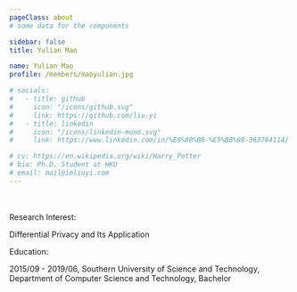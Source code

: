 ```yaml
---
pageClass: about
# some data for the components

sidebar: false
title: Yulian Mao

name: Yulian Mao
profile: /members/maoyulian.jpg

# socials:
#   - title: github
#     icon: "/icons/github.svg"
#     link: https://github.com/liu-yi
#   - title: linkedin
#     icon: "/icons/linkedin-mono.svg"
#     link: https://www.linkedin.com/in/%E9%80%B8-%E5%88%98-363764114/

# cv: https://en.wikipedia.org/wiki/Harry_Potter
# bio: Ph.D. Student at HKU
# email: mail@imliuyi.com
---
```

<div style="padding: 2%"></div>
<ProfileSection :frontmatter="$page.frontmatter" />


Research Interest:

Differential Privacy and Its Application

 

Education:

2015/09 - 2019/06, Southern University of Science and Technology, Department of Computer Science and Technology, Bachelor



<!-- Custom style for this page -->

<style lang="stylus">

.theme-container.about .page
  font-size 14px
  font-family "lucida grande", "lucida sans unicode", lucida, "Helvetica Neue", Helvetica, Arial, sans-serif;
  p
    margin 0 0 0.5rem
  p, ul, ol
    line-height normal
  a
    font-weight normal
  .theme-default-content:not(.custom) > h2
    margin-bottom 0.5rem
  .theme-default-content:not(.custom) > h2:first-child + p
    margin-top 0.5rem
  .theme-default-content:not(.custom) > h3
    padding-top 4rem

  /* Override */
  .md-card
    margin-top 0.5em
    .card-image
      padding 0.2rem
      img
        max-width 120px
        max-height 120px
    .card-content p
      -webkit-margin-after 0.2em

@media (max-width: 419px)
  .theme-container.about .page
    p, ul, ol
      line-height 1.5

    .md-card
      .card-image
        img 
          width 100%
          max-width 400px

</style>

